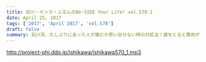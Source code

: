 ```yaml
---
title: 石川・ホンマ・ぶるんのBe-SIDE Your Life! vol.570-1
date: April 25, 2017
tags: ['2017', 'April 2017', 'vol.570']
draft: false
summary: 石川流、久しぶりに会った人が誰だか思い出せない時の対処法！歳をとると贅肉が落ちにくくなってくるそうです。SAITO
---
```


http://project-phi.ddo.jp/ishikawa/ishikawa570_1.mp3